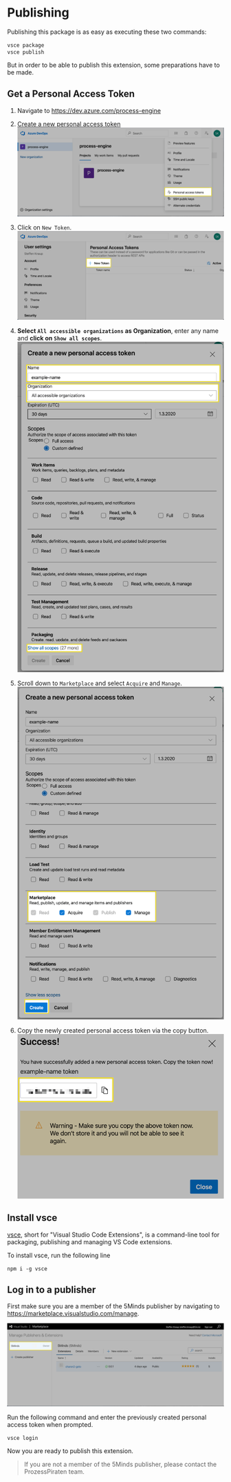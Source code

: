 # Publishing

Publishing this package is as easy as executing these two commands:

```
vsce package
vsce publish
```

But in order to be able to publish this extension, some preparations have to be made.

## Get a Personal Access Token

1. Navigate to https://dev.azure.com/process-engine

1. [Create a new personal access token](https://dev.azure.com/process-engine/_usersSettings/tokens)
![](assets/1_Azure-Menu-PAT.png)

1. Click on `New Token`.
![](assets/2_Azure-PAT-NewToken.png)

1. **Select `All accessible organizations` as Organization**, enter any name and **click on `Show all scopes`**.
![](assets/3_PAT-NewToken-Main.png)

1. Scroll down to `Marketplace` and select `Acquire` and `Manage`.
![](assets/4_PAT-NewToken-Scopes.png)

1. Copy the newly created personal access token via the copy button.
![](assets/5_PAT-NewToken-CopyToken.png)

## Install vsce

[vsce](https://github.com/microsoft/vscode-vsce), short for "Visual Studio Code Extensions", is a command-line tool for packaging, publishing and managing VS Code extensions.

To install vsce, run the following line
```
npm i -g vsce
```

## Log in to a publisher

First make sure you are a member of the 5Minds publisher by navigating to https://marketplace.visualstudio.com/manage.

![](assets/6_Azure-ManagePublisher.png)

Run the following command and enter the previously created personal access token when prompted.

```
vsce login
```

Now you are ready to publish this extension.

> If you are not a member of the 5Minds publisher, please contact the ProzessPiraten team.
